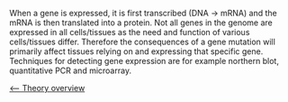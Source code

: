 When a gene is expressed, it is first transcribed (DNA -\> mRNA) and the
mRNA is then translated into a protein. Not all genes in the genome are
expressed in all cells/tissues as the need and function of various
cells/tissues differ. Therefore the consequences of a gene mutation will
primarily affect tissues relying on and expressing that specific gene.
Techniques for detecting gene expression are for example northern blot,
quantitative PCR and microarray.

[\<-- Theory overview](/wiki/Molecular_Cloning "wikilink")

